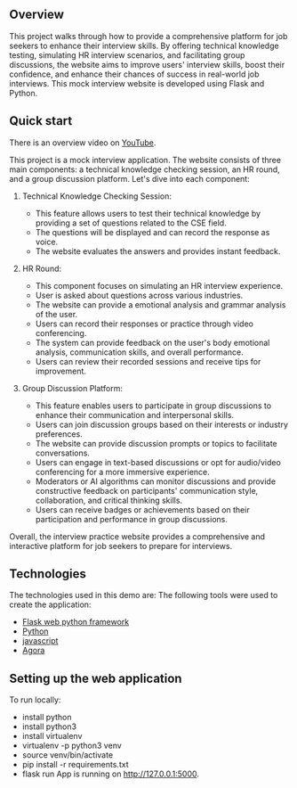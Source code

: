 ## Overview
This project walks through how to provide a comprehensive platform for job seekers to enhance their interview skills. By offering technical knowledge testing, simulating HR interview scenarios, and facilitating group discussions, the website aims to improve users' interview skills, boost their confidence, and enhance their chances of success in real-world job interviews. This mock interview website is developed using Flask and Python.

## Quick start

There is an overview video on [YouTube](https://www.youtube.com/watch?v=is9ZzgbGSdM).

This project is a mock interview application. The website consists of three main components: a technical knowledge checking session, an HR round, and a group discussion platform. Let's dive into each component:

1. Technical Knowledge Checking Session:
   - This feature allows users to test their technical knowledge by providing a set of questions related to the CSE field.
   - The questions will be displayed and can record the response as voice.
   - The website evaluates the answers and provides instant feedback.

2. HR Round:
   - This component focuses on simulating an HR interview experience.
   - User is asked about questions across various industries.
   - The website can provide a emotional analysis and grammar analysis of the user.
   - Users can record their responses or practice through video conferencing.
   - The system can provide feedback on the user's body emotional analysis, communication skills, and overall performance.
   - Users can review their recorded sessions and receive tips for improvement.

3. Group Discussion Platform:
   - This feature enables users to participate in group discussions to enhance their communication and interpersonal skills.
   - Users can join discussion groups based on their interests or industry preferences.
   - The website can provide discussion prompts or topics to facilitate conversations.
   - Users can engage in text-based discussions or opt for audio/video conferencing for a more immersive experience.
   - Moderators or AI algorithms can monitor discussions and provide constructive feedback on participants' communication style, collaboration, and critical thinking skills.
   - Users can receive badges or achievements based on their participation and performance in group discussions.

Overall, the interview practice website provides a comprehensive and interactive platform for job seekers to prepare for interviews. 

## Technologies

The technologies used in this demo are:
The following tools were used to create the application:
- [Flask web python framework](https://flask.palletsprojects.com/en/2.3.x/)
- [Python](https://www.python.org/)
- [javascript](https://devdocs.io/javascript/)
- [Agora](https://docs.agora.io/en/)


## Setting up the web application

To run locally:

- install python  
- install python3 
- install virtualenv
- virtualenv -p python3 venv
- source venv/bin/activate 
- pip install -r requirements.txt
- flask run
App is running on http://127.0.0.1:5000.

